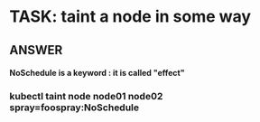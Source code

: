 
# TASK: taint a node in some way


## ANSWER

#### NoSchedule is a keyword : it is called "effect"

### kubectl taint node node01 node02 spray=foospray:NoSchedule

